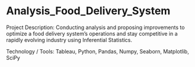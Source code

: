 # Analysis_Food_Delivery_System
Project Description: Conducting analysis and proposing improvements to optimize a food delivery system’s operations and stay competitive in a rapidly evolving industry using Inferential Statistics.

Technology / Tools:  Tableau, Python, Pandas, Numpy, Seaborn, Matplotlib, SciPy
